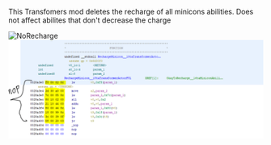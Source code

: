 <p>This Transfomers mod deletes the recharge of all minicons abilities. Does not affect abilites that don't decrease the charge</p>

![NoRecharge](NoRecharge.gif)
![NoRecharge](NoRecharge.PNG)

